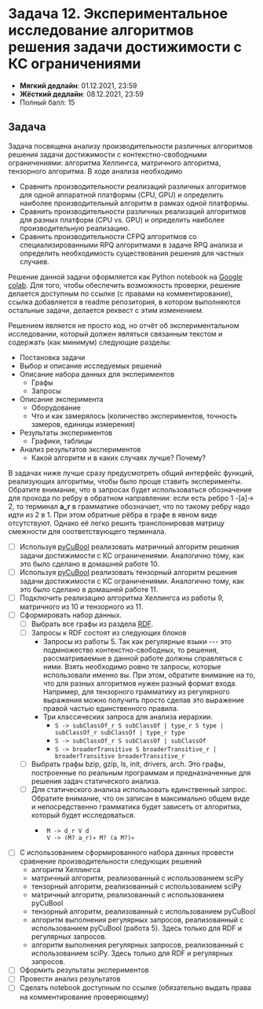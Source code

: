 # Задача 12. Экспериментальное исследование алгоритмов решения задачи достижимости с КС ограничениями

* **Мягкий дедлайн**: 01.12.2021, 23:59
* **Жёсткий дедлайн**: 08.12.2021, 23:59
* Полный балл: 15

## Задача

Задача посвящена анализу производительности различных алгоритмов решения задачи достижимости с контекстно-свободными ограничениями: алгоритма Хеллингса, матричного алгоритма, тензорного алгоритма. В ходе анализа необходимо
- Сравнить производительности реализаций различных алгоритмов для одной аппаратной платформы (CPU, GPU) и определить наиболее производительный алгоритм в рамках одной платформы.
- Сравнить производительности различных реализаций алгоритмов для разных платформ (CPU vs. GPU) и определить наиболее производительную реализацию.
- Сравнить производительности CFPQ алгоритмов со специализированными RPQ алгоритмами в задаче RPQ анализа и определить необходимость существования решения для частных случаев.

Решение данной задачи оформляется как Python notebook на [Google colab](https://colab.research.google.com/). Для того, чтобы обеспечить возможность проверки, решение делается доступным по ссылке (с правами на комментирование), ссылка добавляется в readme репозитория, в котором выполняются остальные задачи, делается реквест с этим изменением.

Решением является не просто код, но отчёт об экспериментальном исследовании, который должен являться связанным текстом и содержать (как минимум) следующие разделы:
- Постановка задачи
- Выбор и описание исследуемых решений
- Описание набора данных для экспериментов
  - Графы
  - Запросы
- Описание эксперимента
  - Оборудование
  - Что и как замерялось (количество экспериментов, точность замеров, единицы измерения)
- Результаты экспериментов
  - Графики, таблицы
- Анализ результатов экспериментов
  - Какой алгоритм и в каких случаях лучше? Почему?

В задачах ниже лучше сразу предусмотреть общий интерфейс функций, реализующих алгоритмы, чтобы было проще ставить эксперименты. Обратите внимание, что в запросах будет использоваться обозначение для прохода по ребру в обратном направлении: если есть ребро 1 -[a]-> 2, то терминал **a_r** в грамматике обозначает, что по такому ребру надо идти из 2 в 1. При этом обратные рёбра в графе в явном виде отсутствуют. Однако её легко решить транспонировав матрицу смежности для соответствующего терминала.

- [ ] Используя [pyCuBool](https://pypi.org/project/pycubool/) реализовать матричный алгоритм решения задачи достижимости с КС ограничениями. Аналогично тому, как это было сделано в домашней работе 10.
- [ ] Используя [pyCuBool](https://pypi.org/project/pycubool/) реализовать тензорный алгоритм решения задачи достижимости с КС ограничениями. Аналогично тому, как это было сделано в домашней работе 11.
- [ ] Подключить реализацию алгоритма Хеллингса из работы 9, матричного из 10 и тензорного из 11.
- [ ] Сформировать набор данных.
  - [ ] Выбрать все графы из раздела [RDF](https://jetbrains-research.github.io/CFPQ_Data/dataset/RDF.html).
  - [ ] Запросы к RDF состоят из следующих блоков
    - Запросы из работы 5. Так как регулярные языки --- это подмножество контекстно-свободных, то решения, рассматриваемые в данной работе должны справляться с ними. Взять необходимо ровно те запросы, которые использовали именно вы. При этом, обратите внимание на то, что для разных алгоритмов нужен разный формат входа. Например, для тензорного грамматику из регулярного выражения можно получить просто сделав это выражение правой частью единственного правила.
    - Три классических запроса для анализа иерархии.
      - ```S -> subClassOf_r S subClassOf | type_r S type | subClassOf_r subClassOf | type_r type ```
      - ```S -> subClassOf_r S subClassOf | subClassOf ```
      - ```S -> broaderTransitive S broaderTransitive_r | broaderTransitive broaderTransitive_r ```
  - [ ] Выбрать графы bzip, gzip, ls, init, drivers, arch. Это графы, построенные по реальным программам и предназначенные для решения задач статического анализа.
  - [ ] Для статического анализа использовать единственный запрос. Обратите внимание, что он записан в максимально общем виде и непосредственно грамматика будет зависеть от алгоритма, который будет исследоваться.
    - ```
       M -> d_r V d
       V -> (M? a_r)∗ M? (a M?)∗
      ```
- [ ] С использованием сформированного набора данных провести сравнение производительности следующих решений
  - алгоритм Хеллингса
  - матричный алгоритм, реализованный с использованием sciPy
  - тензорный алгоритм, реализованный с использованием sciPy
  - матричный алгоритм, реализованный с использованием pyCuBool
  - тензорный алгоритм, реализованный с использованием pyCuBool
  - алгоритм выполнения регулярных запросов, реализованный с использованием pyCuBool (работа 5). Здесь только для RDF и регулярных запросов.
  - алгоритм выполнения регулярных запросов, реализованный с использованием sciPy. Здесь только для RDF и регулярных запросов.
- [ ] Оформить результаты экспериментов
- [ ] Провести анализ результатов
- [ ] Сделать notebook доступным по ссылке (обязательно выдать права на комментирование проверяющему)

